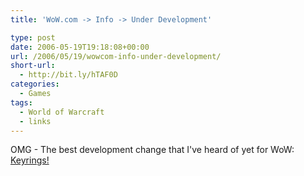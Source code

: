 ```yaml
---
title: 'WoW.com -> Info -> Under Development'

type: post
date: 2006-05-19T19:18:08+00:00
url: /2006/05/19/wowcom-info-under-development/
short-url:
  - http://bit.ly/hTAF0D
categories:
  - Games
tags:
  - World of Warcraft
  - links
---
```

OMG - The best development change that I've heard of yet for WoW: <a href="http://www.worldofwarcraft.com/info/underdev/">Keyrings!</a>